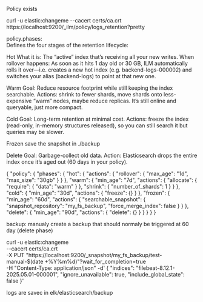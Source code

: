 Policy exists

curl -u elastic:changeme --cacert certs/ca.crt \
  https://localhost:9200/_ilm/policy/logs_retention?pretty

policy.phases:  
  Defines the four stages of the retention lifecycle:

Hot
  What it is: The “active” index that’s receiving all your new writes.
  When rollover happens: As soon as it hits 1 day old or 30 GB, ILM automatically rolls it over—i.e. creates a new hot index (e.g. backend-logs-000002) and switches your alias (backend-logs) to point at that new one.

Warm
  Goal: Reduce resource footprint while still keeping the index searchable.
  Actions: shrink to fewer shards, move shards onto less-expensive “warm” nodes, maybe reduce replicas. It’s still online and queryable, just more compact.

Cold
  Goal: Long-term retention at minimal cost.
  Actions: freeze the index (read-only, in-memory structures released), so you can still search it but queries may be slower.

Frozen
  save the snapshot in ./backup

Delete
  Goal: Garbage-collect old data.
  Action: Elasticsearch drops the entire index once it’s aged out (60 days in your policy).

{
  "policy": {
    "phases": {
      "hot": {
        "actions": {
          "rollover": { "max_age": "1d", "max_size": "30gb" }
        }
      },
      "warm": {
        "min_age": "7d",
        "actions": {
          "allocate": { "require": { "data": "warm" } },
          "shrink":    { "number_of_shards": 1 }
        }
      },
      "cold": {
        "min_age": "30d",
        "actions": {
          "freeze": {}
        }
      },
      "frozen": {
        "min_age": "60d",
        "actions": {
          "searchable_snapshot": {
            "snapshot_repository": "my_fs_backup",
            "force_merge_index": false
          }
        }
      },
      "delete": {
        "min_age": "90d",
        "actions": {
          "delete": {}
        }
      }
    }
  }
}


backup:
manualy create a backup that should normaly be triggered at 60 day (delete phase)

curl -u elastic:changeme \
  --cacert certs/ca.crt \
  -X PUT "https://localhost:9200/_snapshot/my_fs_backup/test-manual-$(date +%Y%m%d)"?wait_for_completion=true \
  -H "Content-Type: application/json" -d'
{
  "indices":   "filebeat-8.12.1-2025.05.01-000001",
  "ignore_unavailable": true,
  "include_global_state": false
}'

logs are savec in elk/elasticsearch/backup